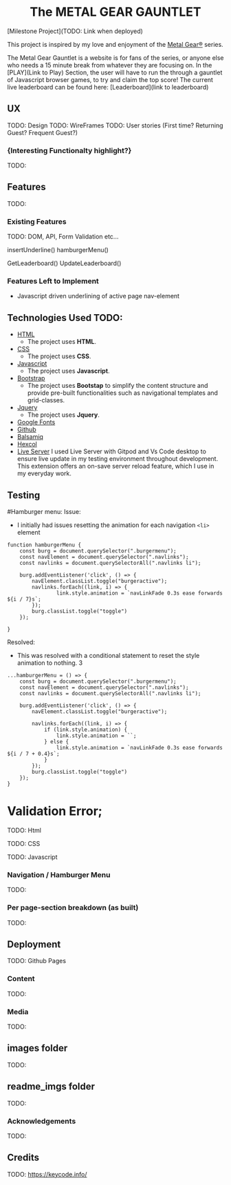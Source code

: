 <h1 align="center">The METAL GEAR GAUNTLET</h1>
[Milestone Project](TODO: Link when deployed)

This project is inspired by my love and enjoyment of the [Metal Gear®](https://en.wikipedia.org/wiki/Metal_Gear) series.

The Metal Gear Gauntlet is a website is for fans of the series, or anyone else who needs a 15 minute break from whatever they are focusing on. In the [PLAY](Link to Play) Section, the user will have to run the through a gauntlet of Javascript browser games, to try and claim the top score!
The current live leaderboard can be found here: [Leaderboard](link to leaderboard)

## UX 
TODO: Design
TODO: WireFrames
TODO: User stories (First time? Returning Guest? Frequent Guest?)

### {Interesting Functionalty highlight?}
TODO: 
## Features
TODO: 

### Existing Features
TODO: DOM, API, Form Validation etc...

insertUnderline()
hamburgerMenu()

GetLeaderboard()
UpdateLeaderboard()

### Features Left to Implement
- Javascript driven underlining of active page nav-element


## Technologies Used TODO: 
- [HTML](https://www.w3schools.com/html/)
    - The project uses **HTML**.
- [CSS](https://www.w3schools.com/)
    - The project uses **CSS**.
- [Javascript](https://www.javascript.com/)
    - The project uses **Javascript**.
- [Bootstrap](https://getbootstrap.com/)
    - The project uses **Bootstap** to simplify the content structure and provide pre-built functionalities such as navigational templates and grid-classes.
- [Jquery](https://jquery.com/)
    - The project uses **Jquery**.
- [Google Fonts]()
- [Github]()
- [Balsamiq]()
- [Hexcol](https://hexcol.com/)
- [Live Server](https://marketplace.visualstudio.com/items?itemName=ritwickdey.LiveServer)
    I used Live Server with Gitpod and Vs Code desktop to ensure live update in my testing environment throughout development. This extension offers an on-save server reload feature, which I use in my everyday work. 

## Testing
#Hamburger menu: 
Issue: 
* I initially had issues resetting the animation for each navigation `<li>` element
```
function hamburgerMenu {
    const burg = document.querySelector(".burgermenu");
    const navElement = document.querySelector(".navlinks");
    const navlinks = document.querySelectorAll(".navlinks li");

    burg.addEventListener('click', () => {
        navElement.classList.toggle("burgeractive");
        navlinks.forEach((link, i) => {
                link.style.animation = `navLinkFade 0.3s ease forwards ${i / 7}s`;
        });
        burg.classList.toggle("toggle")
    });

}

```
Resolved: 
* This was resolved with a conditional statement to reset the style animation to nothing. 3 
```
...hamburgerMenu = () => {
    const burg = document.querySelector(".burgermenu");
    const navElement = document.querySelector(".navlinks");
    const navlinks = document.querySelectorAll(".navlinks li");

    burg.addEventListener('click', () => {
        navElement.classList.toggle("burgeractive");

        navlinks.forEach((link, i) => {
            if (link.style.animation) {
                link.style.animation = ``;
            } else {
                link.style.animation = `navLinkFade 0.3s ease forwards ${i / 7 + 0.4}s`;
            }
        });
        burg.classList.toggle("toggle")
    });
}
```


# Validation Error;
TODO: Html

TODO: CSS

TODO: Javascript

### Navigation / Hamburger Menu
TODO: 

### Per page-section breakdown (as built)
TODO: 

## Deployment
TODO: Github Pages

### Content
TODO: 

### Media
TODO: 

## images folder
TODO: 

## readme_imgs folder
TODO: 

### Acknowledgements
TODO: 

## Credits
TODO:
https://keycode.info/
